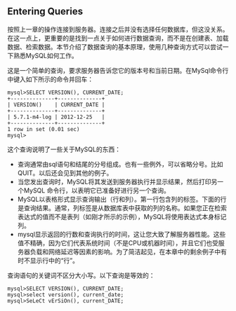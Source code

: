 ## Entering Queries

按照上一章的操作连接到服务器。连接之后并没有选择任何数据库，但这没关系。在这一点上，更重要的是找到一点关于如何进行数据查询，而不是在创建表、加载数据、检索数据。本节介绍了数据查询的基本原理，使用几种查询方式可以尝试一下熟悉MySQL如何工作。

这是一个简单的查询，要求服务器告诉您它的版本号和当前日期。在MySql命令行中键入如下所示的命令并回车：

```
mysql>SELECT VERSION(), CURRENT_DATE;
+--------------+--------------+
| VERSION()    | CURRENT_DATE |
+--------------+--------------+
| 5.7.1-m4-log | 2012-12-25   |
+--------------+--------------+
1 row in set (0.01 sec)
mysql>
```

这个查询说明了一些关于MySQL的东西：

* 查询通常由sql语句和结尾的分号组成。也有一些例外，可以省略分号。比如QUIT。以后还会见到其他的例子。
* 当您发出查询时，MySQL将其发送到服务器执行并显示结果，然后打印另一个MySQL 命令行，以表明它已准备好进行另一个查询。
* MySQL以表格形式显示查询输出（行和列）。第一行包含列的标签。下面的行是查询结果。通常，列标签是从数据库表中获取的列的名称。如果您正在检索表达式的值而不是表列（如刚才所示的示例），MySQL将使用表达式本身标记列。
* mysql显示返回的行数和查询执行的时间，这让您大致了解服务器性能。这些值不精确，因为它们代表系统时间（不是CPU或机器时间），并且它们也受服务器负载和网络延迟等因素的影响。为了简洁起见，在本章中的剩余例子中有时不显示行中的“行”。

查询语句的关键词不区分大小写。以下查询是等效的：

```
mysql>SELECT VERSION(), CURRENT_DATE;
mysql>select version(), current_date;
mysql>SeLeCt vErSiOn(), current_DATE;
```



